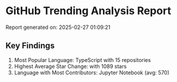 # GitHub Trending Analysis Report

Report generated on: 2025-02-27 01:09:21

## Key Findings

1. Most Popular Language: TypeScript with 15 repositories
2. Highest Average Star Change:  with 1089 stars
4. Language with Most Contributors: Jupyter Notebook (avg: 570)
